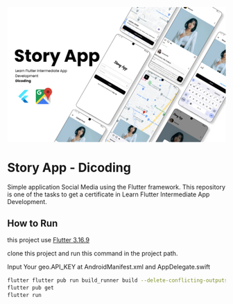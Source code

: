 <img src="readme_assets/preview.png">

# Story App - Dicoding

Simple application Social Media using the Flutter framework. This repository is one of the tasks to get a certificate in Learn Flutter Intermediate App Development.

## How to Run

this project use [Flutter 3.16.9](https://flutter.dev/)

clone this project and run this command in the project path.

Input Your geo.API_KEY at AndroidManifest.xml and AppDelegate.swift

```bash
flutter flutter pub run build_runner build --delete-conflicting-outputs
flutter pub get
flutter run
```
